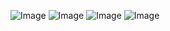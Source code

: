 ![Image](https://github.com/user-attachments/assets/a87ea376-b34c-433e-9c61-d671ef96508c) ![Image](https://github.com/user-attachments/assets/9e2ac714-453d-4097-ab0f-6a71a828a5ab)
![Image](https://github.com/user-attachments/assets/a87ea376-b34c-433e-9c61-d671ef96508c) ![Image](https://github.com/user-attachments/assets/a87ea376-b34c-433e-9c61-d671ef96508c)
